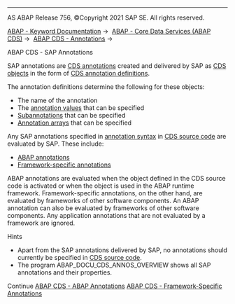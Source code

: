  

* * *

AS ABAP Release 756, ©Copyright 2021 SAP SE. All rights reserved.

[ABAP - Keyword Documentation](javascript:call_link\('abenabap.htm'\)) →  [ABAP - Core Data Services (ABAP CDS)](javascript:call_link\('abencds.htm'\)) →  [ABAP CDS - Annotations](javascript:call_link\('abencds_annotations.htm'\)) → 

ABAP CDS - SAP Annotations

SAP annotations are [CDS annotations](javascript:call_link\('abencds_annotation_glosry.htm'\) "Glossary Entry") created and delivered by SAP as [CDS objects](javascript:call_link\('abencds_object_glosry.htm'\) "Glossary Entry") in the form of [CDS annotation definitions](javascript:call_link\('abencds_anno_definition_glosry.htm'\) "Glossary Entry").

The annotation definitions determine the following for these objects:

-   The name of the annotation
-   The [annotation values](javascript:call_link\('abenannotation_value_glosry.htm'\) "Glossary Entry") that can be specified
-   [Subannotations](javascript:call_link\('abensub_annotation_glosry.htm'\) "Glossary Entry") that can be specified
-   [Annotation arrays](javascript:call_link\('abenannotation_array_glosry.htm'\) "Glossary Entry") that can be specified

Any SAP annotations specified in [annotation syntax](javascript:call_link\('abencds_annotation_syntax_glosry.htm'\) "Glossary Entry") in [CDS source code](javascript:call_link\('abencds_source_code_glosry.htm'\) "Glossary Entry") are evaluated by SAP. These include:

-   [ABAP annotations](javascript:call_link\('abencds_annotations_abap.htm'\))
-   [Framework-specific annotations](javascript:call_link\('abencds_annotations_frmwrk.htm'\))

ABAP annotations are evaluated when the object defined in the CDS source code is activated or when the object is used in the ABAP runtime framework. Framework-specific annotations, on the other hand, are evaluated by frameworks of other software components. An ABAP annotation can also be evaluated by frameworks of other software components. Any application annotations that are not evaluated by a framework are ignored.

Hints

-   Apart from the SAP annotations delivered by SAP, no annotations should currently be specified in [CDS source code](javascript:call_link\('abencds_source_code_glosry.htm'\) "Glossary Entry").
-   The program ABAP\_DOCU\_CDS\_ANNOS\_OVERVIEW shows all SAP annotations and their properties.

Continue
[ABAP CDS - ABAP Annotations](javascript:call_link\('abencds_annotations_abap.htm'\))
[ABAP CDS - Framework-Specific Annotations](javascript:call_link\('abencds_annotations_frmwrk.htm'\))
